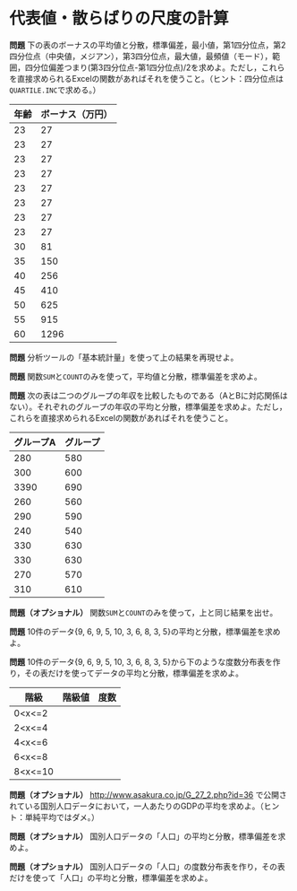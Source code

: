 #  代表値・散らばりの尺度の計算

**問題** 下の表のボーナスの平均値と分散，標準偏差，最小値，第1四分位点，第2四分位点（中央値，メジアン），第3四分位点，最大値，最頻値（モード），範囲，四分位偏差つまり(第3四分位点-第1四分位点)/2を求めよ。ただし，これらを直接求められるExcelの関数があればそれを使うこと。（ヒント：四分位点は`QUARTILE.INC`で求める。）

|年齢|ボーナス（万円）|
|-|-|
|23|27|
|23|27|
|23|27|
|23|27|
|23|27|
|23|27|
|23|27|
|23|27|
|30|81|
|35|150|
|40|256|
|45|410|
|50|625|
|55|915|
|60|1296|

**問題** 分析ツールの「基本統計量」を使って上の結果を再現せよ。

**問題** 関数`SUM`と`COUNT`のみを使って，平均値と分散，標準偏差を求めよ。

**問題** 次の表は二つのグループの年収を比較したものである（AとBに対応関係はない）。それぞれのグループの年収の平均と分散，標準偏差を求めよ。ただし，これらを直接求められるExcelの関数があればそれを使うこと。

|グループA|グループ|
|-|-|
280|580|
300|600|
3390|690|
260|560|
290|590|
240|540|
330|630|
330|630|
270|570|
310|610|

**問題（オプショナル）** 関数`SUM`と`COUNT`のみを使って，上と同じ結果を出せ。

**問題** 10件のデータ{9, 6, 9, 5, 10, 3, 6, 8, 3, 5}の平均と分散，標準偏差を求めよ。

**問題** 10件のデータ{9, 6, 9, 5, 10, 3, 6, 8, 3, 5}から下のような度数分布表を作り，その表だけを使ってデータの平均と分散，標準偏差を求めよ。

|階級|階級値|度数|
|-|-|-|
|0<x<=2|||
|2<x<=4|||
|4<x<=6|||
|6<x<=8|||
|8<x<=10|||

**問題（オプショナル）** http://www.asakura.co.jp/G_27_2.php?id=36 で公開されている国別人口データにおいて，一人あたりのGDPの平均を求めよ。（ヒント：単純平均ではダメ。）

**問題（オプショナル）** 国別人口データの「人口」の平均と分散，標準偏差を求めよ。

**問題（オプショナル）** 国別人口データの「人口」の度数分布表を作り，その表だけを使って「人口」の平均と分散，標準偏差を求めよ。